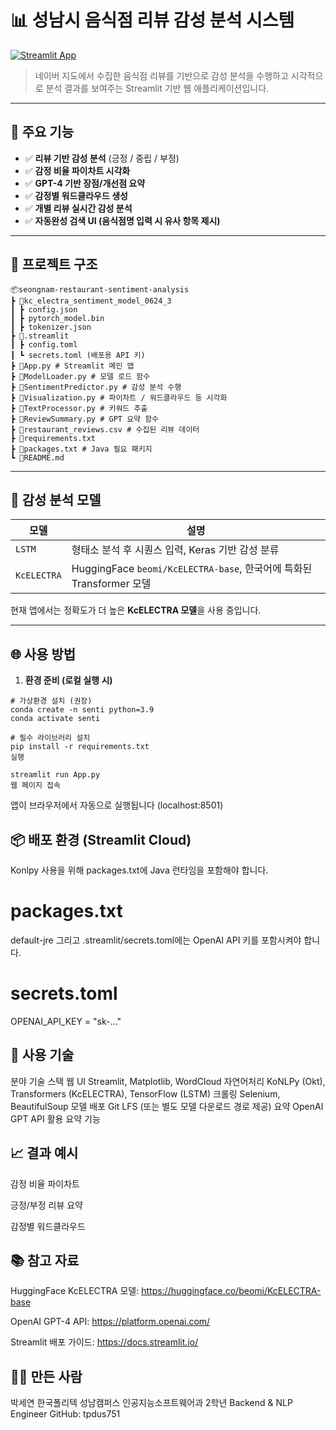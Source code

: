 # 📊 성남시 음식점 리뷰 감성 분석 시스템

[![Streamlit App](https://img.shields.io/badge/Streamlit-Deployed-brightgreen?logo=streamlit)](https://share.streamlit.io/your-deployment-link)

> 네이버 지도에서 수집한 음식점 리뷰를 기반으로 감성 분석을 수행하고 시각적으로 분석 결과를 보여주는 Streamlit 기반 웹 애플리케이션입니다.

---

## 🧠 주요 기능

- ✅ **리뷰 기반 감성 분석** (긍정 / 중립 / 부정)
- ✅ **감정 비율 파이차트 시각화**
- ✅ **GPT-4 기반 장점/개선점 요약**
- ✅ **감정별 워드클라우드 생성**
- ✅ **개별 리뷰 실시간 감성 분석**
- ✅ **자동완성 검색 UI (음식점명 입력 시 유사 항목 제시)**

---

## 📁 프로젝트 구조

```
📦seongnam-restaurant-sentiment-analysis
┣ 📂kc_electra_sentiment_model_0624_3
┃ ┣ config.json
┃ ┣ pytorch_model.bin
┃ ┣ tokenizer.json
┣ 📂.streamlit
┃ ┣ config.toml
┃ ┗ secrets.toml (배포용 API 키)
┣ 📜App.py # Streamlit 메인 앱
┣ 📜ModelLoader.py # 모델 로드 함수
┣ 📜SentimentPredictor.py # 감성 분석 수행
┣ 📜Visualization.py # 파이차트 / 워드클라우드 등 시각화
┣ 📜TextProcessor.py # 키워드 추출
┣ 📜ReviewSummary.py # GPT 요약 함수
┣ 📜restaurant_reviews.csv # 수집된 리뷰 데이터
┣ 📜requirements.txt
┣ 📜packages.txt # Java 필요 패키지
┗ 📜README.md
```

---

## 🧬 감성 분석 모델

| 모델 | 설명 |
|------|------|
| `LSTM` | 형태소 분석 후 시퀀스 입력, Keras 기반 감성 분류 |
| `KcELECTRA` | HuggingFace `beomi/KcELECTRA-base`, 한국어에 특화된 Transformer 모델 |

현재 앱에서는 정확도가 더 높은 **KcELECTRA 모델**을 사용 중입니다.

---

## 🌐 사용 방법

1. **환경 준비 (로컬 실행 시)**

```
# 가상환경 설치 (권장)
conda create -n senti python=3.9
conda activate senti

# 필수 라이브러리 설치
pip install -r requirements.txt
실행

streamlit run App.py
웹 페이지 접속
```

앱이 브라우저에서 자동으로 실행됩니다 (localhost:8501)

## 📦 배포 환경 (Streamlit Cloud)
Konlpy 사용을 위해 packages.txt에 Java 런타임을 포함해야 합니다.


# packages.txt
default-jre
그리고 .streamlit/secrets.toml에는 OpenAI API 키를 포함시켜야 합니다.


# secrets.toml
OPENAI_API_KEY = "sk-..."

## 🧹 사용 기술
분야	기술 스택
웹 UI	Streamlit, Matplotlib, WordCloud
자연어처리	KoNLPy (Okt), Transformers (KcELECTRA), TensorFlow (LSTM)
크롤링	Selenium, BeautifulSoup
모델 배포	Git LFS (또는 별도 모델 다운로드 경로 제공)
요약	OpenAI GPT API 활용 요약 기능

## 📈 결과 예시
감정 비율 파이차트

긍정/부정 리뷰 요약

감정별 워드클라우드

## 📚 참고 자료
HuggingFace KcELECTRA 모델: https://huggingface.co/beomi/KcELECTRA-base

OpenAI GPT-4 API: https://platform.openai.com/

Streamlit 배포 가이드: https://docs.streamlit.io/

## 🙋‍♀️ 만든 사람
박세연
한국폴리텍 성남캠퍼스
인공지능소프트웨어과 2학년
Backend & NLP Engineer
GitHub: tpdus751
